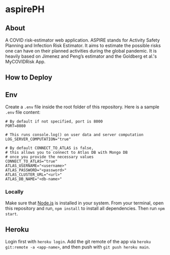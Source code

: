 # aspirePH
## About
A COVID risk-estimator web application. ASPIRE stands for Activity Safety Planning and Infection Risk Estimator. It aims to estimate the possible risks one can have on their planned activities during the global pandemic. It is heavily based on Jimenez and Peng’s estimator and the Goldberg et al.'s MyCOVIDRisk App.

## How to Deploy
## Env
Create a `.env` file inside the root folder of this repository. Here is a sample `.env` file content:
```env
# By default if not specified, port is 8000
PORT=8080

# This runs console.log() on user data and server computation
LOG_SERVER_COMPUTATION="true"

# By default CONNECT_TO_ATLAS is false,
# this allows you to connect to Atlas DB with Mongo DB
# once you provide the necessary values
CONNECT_TO_ATLAS="true"
ATLAS_USERNAME="<username>"
ATLAS_PASSWORD="<password>"
ATLAS_CLUSTER_URL="<url>"
ATLAS_DB_NAME="<db-name>"
```
### Locally
Make sure that [Node.js](https://nodejs.org/) is installed in your system. From your terminal, open this repository and run, `npm install` to install all dependencies. Then run `npm start`.

## Heroku
Login first with `heroku login`. Add the git remote of the app via `heroku git:remote -a <app-name>`, and then push with `git push heroku main`.
